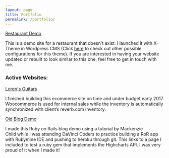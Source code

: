 ```yaml
---
layout: page
title: Portfolio
permalink: /portfolio/
---
```


<a href="http://demo1.loglo.studio" target="_blank">Restaurant Demo</a>

This is a demo site for a restaurant that doesn't exist. I launched it with X-Theme in Wordpress CMS (Click <a href="https://theme.co/x/demos/" target="_blank">here</a> to check out other possible configurations for this theme). If you are interested in having your website updated or rebuilt to look similar to this one, feel free to get in touch with me.




<h3>Active Websites:</h3>


<a href="https://lorensguitars.com/" target="_blank">Loren's Guitars</a>

I finished building this ecommerce site on time and under budget early 2017. Woocommerce is used for internal sales while the inventory is automatically synchronized with client’s reverb.com inventory.

<a href="https://mighty-scrubland-8128.herokuapp.com/science" target="_blank">Old Blog Demo</a>

I made this Ruby on Rails blog demo using a tutorial by Mackenzie Child while I was attending DaVinci Coders to practice building a RoR app with Rubymine IDE and pushing to heroku through git. This links to a page I included to test a ruby gem that implements the Highcharts API. I was very proud of it when I made it!

